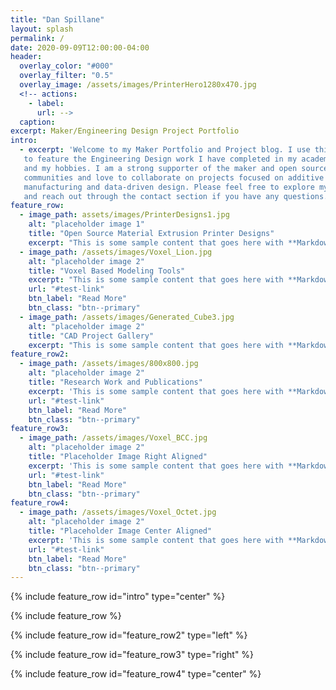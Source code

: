 ```yaml
---
title: "Dan Spillane"
layout: splash
permalink: /
date: 2020-09-09T12:00:00-04:00
header:
  overlay_color: "#000"
  overlay_filter: "0.5"
  overlay_image: /assets/images/PrinterHero1280x470.jpg
  <!-- actions:
    - label:
      url: -->
  caption:
excerpt: Maker/Engineering Design Project Portfolio
intro:
  - excerpt: 'Welcome to my Maker Portfolio and Project blog. I use this website
   to feature the Engineering Design work I have completed in my academic career
   and my hobbies. I am a strong supporter of the maker and open source
   communities and love to collaborate on projects focused on additive
   manufacturing and data-driven design. Please feel free to explore my website
   and reach out through the contact section if you have any questions.'
feature_row:
  - image_path: assets/images/PrinterDesigns1.jpg
    alt: "placeholder image 1"
    title: "Open Source Material Extrusion Printer Designs"
    excerpt: "This is some sample content that goes here with **Markdown** formatting."
  - image_path: /assets/images/Voxel_Lion.jpg
    alt: "placeholder image 2"
    title: "Voxel Based Modeling Tools"
    excerpt: "This is some sample content that goes here with **Markdown** formatting."
    url: "#test-link"
    btn_label: "Read More"
    btn_class: "btn--primary"
  - image_path: /assets/images/Generated_Cube3.jpg
    alt: "placeholder image 2"
    title: "CAD Project Gallery"
    excerpt: "This is some sample content that goes here with **Markdown** formatting."
feature_row2:
  - image_path: /assets/images/800x800.jpg
    alt: "placeholder image 2"
    title: "Research Work and Publications"
    excerpt: 'This is some sample content that goes here with **Markdown** formatting. Left aligned with `type="left"`'
    url: "#test-link"
    btn_label: "Read More"
    btn_class: "btn--primary"
feature_row3:
  - image_path: /assets/images/Voxel_BCC.jpg
    alt: "placeholder image 2"
    title: "Placeholder Image Right Aligned"
    excerpt: 'This is some sample content that goes here with **Markdown** formatting. Right aligned with `type="right"`'
    url: "#test-link"
    btn_label: "Read More"
    btn_class: "btn--primary"
feature_row4:
  - image_path: /assets/images/Voxel_Octet.jpg
    alt: "placeholder image 2"
    title: "Placeholder Image Center Aligned"
    excerpt: 'This is some sample content that goes here with **Markdown** formatting. Centered with `type="center"`'
    url: "#test-link"
    btn_label: "Read More"
    btn_class: "btn--primary"
---
```


{% include feature_row id="intro" type="center" %}

{% include feature_row %}

{% include feature_row id="feature_row2" type="left" %}

{% include feature_row id="feature_row3" type="right" %}

{% include feature_row id="feature_row4" type="center" %}
